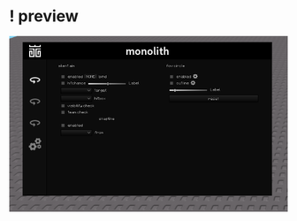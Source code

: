 # ! preview
![a](https://raw.githubusercontent.com/bigdanix/elegant-ui-libs/refs/heads/main/monolith/preview.png)
